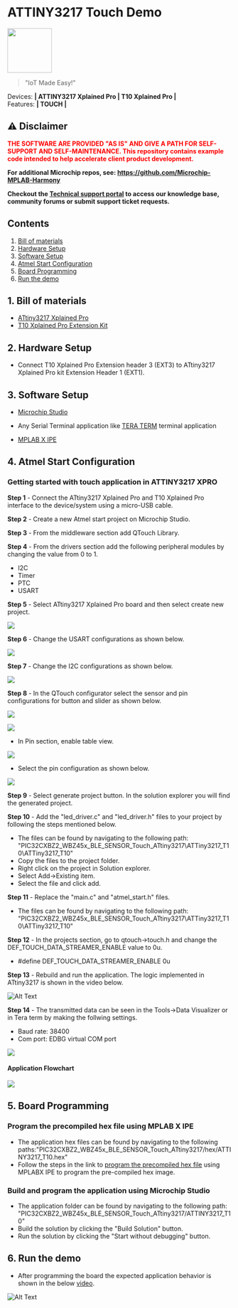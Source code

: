 # ATTINY3217 Touch Demo

<img src="docs/IoT-Made-Easy-Logo.png" width=100>


> "IoT Made Easy!"

Devices: **| ATTINY3217 Xplained Pro | T10 Xplained Pro |**<br>
Features: **| TOUCH |**


## ⚠ Disclaimer

<p><span style="color:red"><b>
THE SOFTWARE ARE PROVIDED "AS IS" AND GIVE A PATH FOR SELF-SUPPORT AND SELF-MAINTENANCE. This repository contains example code intended to help accelerate client product development. </br>

For additional Microchip repos, see: <a href="https://github.com/Microchip-MPLAB-Harmony" target="_blank">https://github.com/Microchip-MPLAB-Harmony</a>

Checkout the <a href="https://microchipsupport.force.com/s/" target="_blank">Technical support portal</a> to access our knowledge base, community forums or submit support ticket requests.
</span></p></b>

## Contents

1. [Bill of materials](#step1)
1. [Hardware Setup](#step2)
1. [Software Setup](#step3)
1. [Atmel Start Configuration](#step4)
1. [Board Programming](#step5)
1. [Run the demo](#step6)

## 1. Bill of materials<a name="step1">

- [ATtiny3217 Xplained Pro](https://www.microchip.com/en-us/development-tool/ATTINY3217-XPRO)
- [T10 Xplained Pro Extension Kit](https://www.microchip.com/en-us/development-tool/AC47H23A)

## 2. Hardware Setup<a name="step2">

- Connect T10 Xplained Pro Extension header 3 (EXT3) to ATtiny3217 Xplained Pro kit Extension Header 1 (EXT1).

## 3. Software Setup<a name="step3">

- [Microchip Studio](https://www.microchip.com/en-us/tools-resources/develop/microchip-studio#Downloads)

- Any Serial Terminal application like [TERA TERM](https://download.cnet.com/Tera-Term/3000-2094_4-75766675.html) terminal application

- [MPLAB X IPE](https://microchipdeveloper.com/ipe:installation)

## 4. Atmel Start Configuration<a name="step4">

### Getting started with touch application in ATTINY3217 XPRO

**Step 1** - Connect the ATtiny3217 Xplained Pro and T10 Xplained Pro interface to the device/system using a micro-USB cable.

**Step 2** - Create a new Atmel start project on Microchip Studio.

**Step 3** - From the middleware section add QTouch Library.

**Step 4** - From the drivers section add the following peripheral modules by changing the value from 0 to 1.

- I2C
- Timer
- PTC
- USART

**Step 5** - Select ATtiny3217 Xplained Pro board and then select create new project.

![](docs/1_Atmel_start_selection.PNG)

**Step 6** - Change the USART configurations as shown below.

![](docs/2_Atmel_start_USART_configurations.PNG)

**Step 7** - Change the I2C configurations as shown below.

![](docs/3_Atmel_start_I2C_configuration.PNG)

**Step 8** - In the QTouch configurator select the sensor and pin configurations for button and slider as shown below.

![](docs/3_Atmel_start_SensorButton_configurations.png)

![](docs/4_Atmel_start_SensorSlider_configurations.png)

- In Pin section, enable table view.

![](docs/Table_view.png)

- Select the pin configuration as shown below.

![](docs/5_Atmel_start_Pin_configurations.PNG)

**Step 9** - Select generate project button. In the solution explorer you will find the generated project.

**Step 10** - Add the "led_driver.c" and "led_driver.h" files to your project by following the steps mentioned below. 

- The files can be found by navigating to the following path: "PIC32CXBZ2_WBZ45x_BLE_SENSOR_Touch_ATtiny3217\ATTiny3217_T10\ATTiny3217_T10"
- Copy the files to the project folder.
- Right click on the project in Solution explorer.
- Select Add->Existing item.
- Select the file and click add.

**Step 11** - Replace the "main.c" and "atmel_start.h" files.

- The files can be found by navigating to the following path: "PIC32CXBZ2_WBZ45x_BLE_SENSOR_Touch_ATtiny3217\ATTiny3217_T10\ATTiny3217_T10"

**Step 12** - In the projects section, go to qtouch->touch.h and change the DEF_TOUCH_DATA_STREAMER_ENABLE value to 0u.

- #define DEF_TOUCH_DATA_STREAMER_ENABLE 0u

**Step 13** - Rebuild and run the application. The logic implemented in ATtiny3217 is shown in the video below.

![Alt Text](docs/Touch_logic_animation.gif)

**Step 14** - The transmitted data can be seen in the Tools->Data Visualizer or in Tera term by making the follwing settings.

- Baud rate: 38400
- Com port: EDBG virtual COM port

![](docs/5_3217_teraterm.PNG)

#### Application Flowchart

![](docs/Application_flowchart.png)

## 5. Board Programming<a name="step5">

### Program the precompiled hex file using MPLAB X IPE

- The application hex files can be found by navigating to the following paths:"PIC32CXBZ2_WBZ45x_BLE_SENSOR_Touch_ATtiny3217/hex/ATTINY3217_T10.hex"
- Follow the steps in the link to [program the precompiled hex file](https://microchipdeveloper.com/ipe:programming-device) using MPLABX IPE to program the pre-compiled hex image. 

### Build and program the application using Microchip Studio

- The application folder can be found by navigating to the following path: "PIC32CXBZ2_WBZ45x_BLE_SENSOR_Touch_ATtiny3217/ATTINY3217_T10"
- Build the solution by clicking the "Build Solution" button.
- Run the solution by clicking the "Start without debugging" button.

## 6. Run the demo<a name="step6">

- After programming the board the expected application behavior is shown in the below [video](https://github.com/MicrochipTech/PIC32CXBZ2_WBZ45x_BLE_SENSOR_Touch_ATtiny3217/blob/main/ATTiny3217_T10/docs/ATTINY3217_T10.gif).

![Alt Text](docs/ATTINY3217_T10.gif)